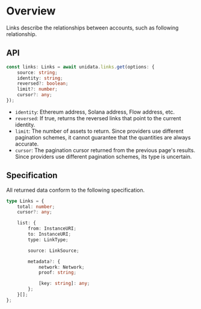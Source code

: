 # Overview

<Logos type="Links" />

Links describe the relationships between accounts, such as following relationship.

## API

```ts
const links: Links = await unidata.links.get(options: {
    source: string;
    identity: string;
    reversed?: boolean;
    limit?: number;
    cursor?: any;
});
```

-   `identity`: Ethereum address, Solana address, Flow address, etc.
-   `reversed`: If true, returns the reversed links that point to the current identity.
-   `limit`: The number of assets to return. Since providers use different pagination schemes, it cannot guarantee that the quantities are always accurate.
-   `cursor`: The pagination cursor returned from the previous page's results. Since providers use different pagination schemes, its type is uncertain.

## Specification

All returned data conform to the following specification.

```ts
type Links = {
    total: number;
    cursor?: any;

    list: {
        from: InstanceURI;
        to: InstanceURI;
        type: LinkType;

        source: LinkSource;

        metadata?: {
            network: Network;
            proof: string;

            [key: string]: any;
        };
    }[];
};
```
